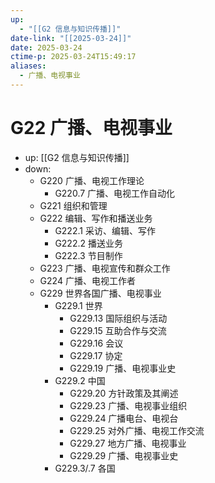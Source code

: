 ```yaml
---
up:
  - "[[G2 信息与知识传播]]"
date-link: "[[2025-03-24]]"
date: 2025-03-24
ctime-p: 2025-03-24T15:49:17
aliases:
  - 广播、电视事业
---
```


# G22 广播、电视事业

- up: [[G2 信息与知识传播]]
- down:	
	- G220 广播、电视工作理论
		- G220.7 广播、电视工作自动化
	- G221 组织和管理
	- G222 编辑、写作和播送业务
		- G222.1 采访、编辑、写作
		- G222.2 播送业务
		- G222.3 节目制作
	- G223 广播、电视宣传和群众工作
	- G224 广播、电视工作者
	- G229 世界各国广播、电视事业
		- G229.1 世界
			- G229.13 国际组织与活动
			- G229.15 互助合作与交流
			- G229.16 会议
			- G229.17 协定
			- G229.19 广播、电视事业史
		- G229.2 中国
			- G229.20 方针政策及其阐述
			- G229.23 广播、电视事业组织
			- G229.24 广播电台、电视台
			- G229.25 对外广播、电视工作交流
			- G229.27 地方广播、电视事业
			- G229.29 广播、电视事业史
		- G229.3/.7 各国
	
